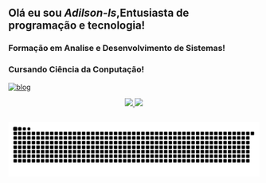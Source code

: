 
##  Olá eu sou _*Adilson-ls*_,Entusiasta de programação e tecnologia!
 
### Formação em Analise e Desenvolvimento de Sistemas!
### Cursando Ciência da Conputação!

[![ blog ](https://img.shields.io/badge/LinkedIn-0077B5?style=for-the-badge&logo=linkedin&logoColor=white)](https://www.linkedin.com/in/adilson-ls/)

<div align = "center">
  <a href="https://github.com/Adilson-ls">
  <img height = "180em" src = "https://github-readme-stats.vercel.app/api?username=Adilson-ls&show_icons=true&theme=dracula&include_all_commits=true&count_private=true" />
  <img height = "180em" src = "https://github-readme-stats.vercel.app/api/top-langs/?username=Adilson-ls&layout=compact&langs_count=6&theme=dracula" /> 
</div>

##
 
 ![ Animação da Cobra ](https://github.com/Adilson-ls/Adilson-ls/blob/output/Adilson-ls/cb.svg)
 
 
